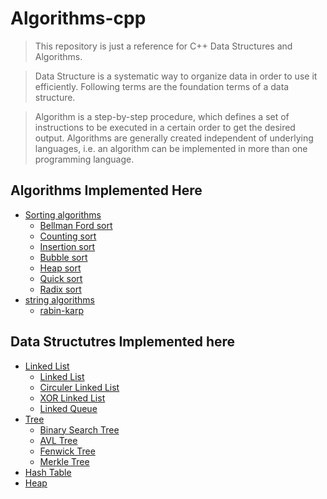 # Algorithms-cpp
> This repository is just a reference for C++ Data Structures and Algorithms.

> Data Structure is a systematic way to organize data in order to use it efficiently. Following terms are the foundation terms of a data structure. 

> Algorithm is a step-by-step procedure, which defines a set of instructions to be executed in a certain order to get the desired output. Algorithms are generally created independent of underlying languages, i.e. an algorithm can be implemented in more than one programming language.

## Algorithms Implemented Here
 - [Sorting algorithms](https://github.com/PryDt/algorithms-cpp/tree/master/algorithms)
    - [Bellman Ford sort](https://github.com/PryDt/algorithms-cpp/tree/master/algorithms/BellmanFord)
    - [Counting sort](https://github.com/PryDt/algorithms-cpp/tree/master/algorithms/counting-sort)
    - [Insertion sort](https://github.com/PryDt/algorithms-cpp/tree/master/algorithms/insertion-sort)
    - [Bubble sort](https://github.com/PryDt/algorithms-cpp/tree/master/algorithms/bubble-sort)
    - [Heap sort](https://github.com/PryDt/algorithms-cpp/tree/master/algorithms/heap-sort)
    - [Quick sort](https://github.com/PryDt/algorithms-cpp/tree/master/algorithms/quick-sort)
    - [Radix sort](https://github.com/PryDt/algorithms-cpp/tree/master/algorithms/radix-sort)
 - [string algorithms](https://github.com/PryDt/algorithms-cpp/tree/master/algorithms)
    - [rabin-karp](https://github.com/PryDt/algorithms-cpp/tree/master/algorithms/rabin-karp)
    
## Data Structutres Implemented here
 - [Linked List](https://github.com/PryDt/algorithms-cpp/tree/master/data-structures)
    - [Linked List](https://github.com/PryDt/algorithms-cpp/tree/master/data-structures/linked-list)
    - [Circuler Linked List](https://github.com/PryDt/algorithms-cpp/tree/master/data-structures/Circular%20linked%20list)
    - [XOR Linked List](https://github.com/PryDt/algorithms-cpp/tree/master/data-structures/XOR%20linked%20list)
    - [Linked Queue](https://github.com/PryDt/algorithms-cpp/tree/master/data-structures/linked-queue)
 - [Tree](https://github.com/PryDt/algorithms-cpp/tree/master/data-structures)
    - [Binary Search Tree](https://github.com/PryDt/algorithms-cpp/tree/master/data-structures/binary-search-tree)
    - [AVL Tree](https://github.com/PryDt/algorithms-cpp/tree/master/data-structures/avl-tree)
    - [Fenwick Tree](https://github.com/PryDt/algorithms-cpp/tree/master/data-structures/FenwickTree)
    - [Merkle Tree](https://github.com/PryDt/algorithms-cpp/tree/master/data-structures/merkel-tree)
 - [Hash Table](https://github.com/PryDt/algorithms-cpp/tree/master/data-structures/hashtable)
 - [Heap](https://github.com/PryDt/algorithms-cpp/tree/master/data-structures/heap)


